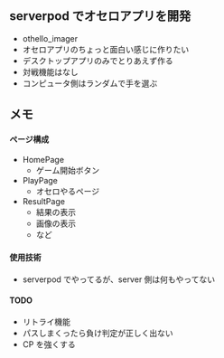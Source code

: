 ## serverpod でオセロアプリを開発

- othello_imager
- オセロアプリのちょっと面白い感じに作りたい
- デスクトップアプリのみでとりあえず作る
- 対戦機能はなし
- コンピュータ側はランダムで手を選ぶ

## メモ

#### ページ構成

- HomePage
  - ゲーム開始ボタン
- PlayPage
  - オセロやるページ
- ResultPage
  - 結果の表示
  - 画像の表示
  - など

#### 使用技術

- serverpod でやってるが、server 側は何もやってない

#### TODO

- リトライ機能
- パスしまくったら負け判定が正しく出ない
- CP を強くする

